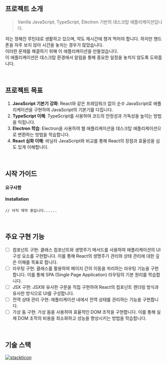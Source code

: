 ## 프로젝트 소개
> Vanilla JavaScript, TypeScript, Electron 기반의 데스크탑 애플리케이션입니다.

저는 정해진 루틴대로 생활하고 있으며, 약도 제시간에 챙겨 먹어야 합니다. 하지만 핸드폰을 자주 보지 않아 시간을 놓치는 경우가 많았습니다.  
이러한 문제를 해결하기 위해 이 애플리케이션을 만들었습니다.  
이 애플리케이션은 데스크탑 환경에서 알림을 통해 중요한 일정을 놓치지 않도록 도와줍니다.

<br />

## 프로젝트 목표
1. **JavaScript 기본기 강화**: React와 같은 프레임워크 없이 순수 JavaScript로 애플리케이션을 구현하여 JavaScript의 기본기를 다집니다.
2. **TypeScript 이해**: TypeScript를 사용하여 코드의 안정성과 가독성을 높이는 방법을 익힙니다.
3. **Electron 학습**: Electron을 사용하여 웹 애플리케이션을 데스크탑 애플리케이션으로 변환하는 방법을 학습합니다.
4. **React 심화 이해**: 바닐라 JavaScript와 비교를 통해 React의 장점과 효율성을 심도 있게 이해합니다.

<br />

## 시작 가이드

#### 요구사항

#### Installation
```
// 아직 제작 중입니다......
```

<br />

## 주요 구현 기능 
- [ ] 컴포넌트 구현: 클래스 컴포넌트와 생명주기 메서드를 사용하여 애플리케이션의 UI 구성 요소를 구현합니다. 이를 통해 React의 생명주기 관리와 상태 관리에 대한 깊은 이해를 목표로 합니다.
- [ ] 라우팅 구현: 클래스를 활용하여 페이지 간의 이동을 처리하는 라우팅 기능을 구현합니다. 이를 통해 SPA (Single Page Application) 라우팅의 기본 원리를 학습합니다.
- [ ] JSX 구현: JSX와 유사한 구문을 직접 구현하여 React의 컴포넌트 렌더링 방식과 유사한 방식으로 UI를 구성합니다.
- [ ] 전역 상태 관리 구현: 애플리케이션 내에서 전역 상태를 관리하는 기능을 구현합니다.
- [ ] 가상 돔 구현: 가상 돔을 사용하여 효율적인 DOM 조작을 구현합니다. 이를 통해 실제 DOM 조작의 비용을 최소화하고 성능을 향상시키는 방법을 학습합니다.

<br />

## 기술 스택
[![stackticon](https://firebasestorage.googleapis.com/v0/b/stackticon-81399.appspot.com/o/images%2F1718175676976?alt=media&token=ad75a0ff-7d96-4a64-8e86-58a008493a95)](https://github.com/msdio/stackticon)
